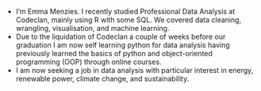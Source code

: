 - I’m Emma Menzies. I recently studied Professional Data Analysis at Codeclan, mainly using R with some SQL. We covered data cleaning, wrangling, visualisation, and machine learning.
- Due to the liquidation of Codeclan a couple of weeks before our graduation I am now self learning python for data analysis having previously learned the basics of python and object-oriented programming (OOP) through online courses.
- I am now seeking a job in data analysis with particular interest in energy, renewable power, climate change, and sustainability.

<!---
Emmz900/Emmz900 is a ✨ special ✨ repository because its `README.md` (this file) appears on your GitHub profile.
You can click the Preview link to take a look at your changes.
--->
